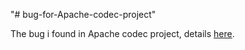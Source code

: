"# bug-for-Apache-codec-project" 

The bug i found in Apache codec project, details [here](https://issues.apache.org/jira/browse/COMPRESS-363).
